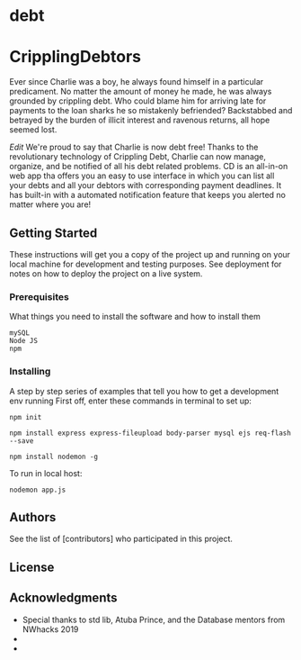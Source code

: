 # debt

# CripplingDebtors

Ever since Charlie was a boy, he always found himself in a particular predicament. No matter the amount of money he made, he was always grounded by crippling debt. Who could blame him for arriving late for payments to the loan sharks he so mistakenly befriended? Backstabbed and betrayed by the burden of illicit interest and ravenous returns, all hope seemed lost. 

*Edit*
We're proud to say that Charlie is now debt free! Thanks to the revolutionary technology of Crippling Debt, Charlie can now manage, organize, and be notified of all his debt related problems. CD is an all-in-on web app tha offers you an easy to use interface in which you can list all your debts and all your debtors with corresponding payment deadlines.
It has built-in with a automated notification feature that keeps you alerted no matter where you are!

## Getting Started

These instructions will get you a copy of the project up and running on your local machine for development and testing purposes. See deployment for notes on how to deploy the project on a live system.
### Prerequisites

What things you need to install the software and how to install them

```
mySQL
Node JS
npm
```

### Installing

A step by step series of examples that tell you how to get a development env running
First off, enter these commands in terminal to set up:

```
npm init
```
```
npm install express express-fileupload body-parser mysql ejs req-flash --save
```
```
npm install nodemon -g
```
To run in local host:

```
nodemon app.js
```


## Authors


See the list of [contributors] who participated in this project.

## License



## Acknowledgments

* Special thanks to std lib, Atuba Prince, and the Database mentors from NWhacks 2019
* 
* 
